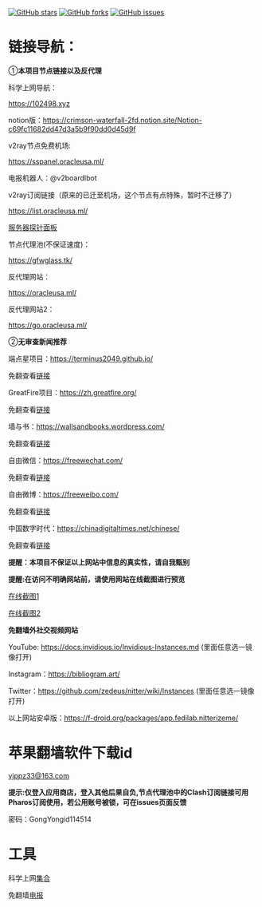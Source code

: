 
[![GitHub stars](https://img.shields.io/github/stars/Miku-programm/V2rayList?style=flat-square)](https://github.com/Miku-programm/V2rayList/stargazers)
[![GitHub forks](https://img.shields.io/github/forks/Miku-programm/V2rayList?style=flat-square)](https://github.com/Miku-programm/V2rayList/network)
[![GitHub issues](https://img.shields.io/github/issues/Miku-programm/V2rayList?style=flat-square)](https://github.com/Miku-programm/V2rayList/issues)

# 链接导航：

①**本项目节点链接以及反代理**

科学上网导航：

https://102498.xyz

notion版：https://crimson-waterfall-2fd.notion.site/Notion-c69fc11682dd47d3a5b9f90dd0d45d9f

v2ray节点免费机场:

 https://sspanel.oracleusa.ml/
 

 电报机器人：@v2boardIbot
 
 v2ray订阅链接（原来的已迁至机场，这个节点有点特殊，暂时不迁移了）

https://list.oracleusa.ml/  

[服务器探针面板](https://vps.gfwglass.tk/)

节点代理池(不保证速度)：

https://gfwglass.tk/

反代理网站：

https://oracleusa.ml/

反代理网站2：

https://go.oracleusa.ml/



②**无审查新闻推荐**

端点星项目：https://terminus2049.github.io/

免翻查看[链接](https://oracleusa.ml/-----https://terminus2049.github.io/)

GreatFire项目：https://zh.greatfire.org/

免翻查看[链接](https://oracleusa.ml/-----https://zh.greatfire.org/)
 
墙与书：https://wallsandbooks.wordpress.com/

免翻查看[链接](https://oracleusa.ml/-----https://wallsandbooks.wordpress.com/)

自由微信：https://freewechat.com/

免翻查看[链接](https://oracleusa.ml/-----https://freewechat.com/)

自由微博：https://freeweibo.com/

免翻查看[链接](https://oracleusa.ml/-----https://freeweibo.com/)

中国数字时代：https://chinadigitaltimes.net/chinese/

免翻查看[链接](https://oracleusa.ml/-----https://chinadigitaltimes.net/chinese/)

**提醒：本项目不保证以上网站中信息的真实性，请自我甄别**

**提醒:在访问不明确网站前，请使用网站在线截图进行预览**

[在线截图1](https://fullpagescreencapture.com/)

[在线截图2](https://www.toolnb.com/tools/webjietu.html)

**免翻墙外社交视频网站**

YouTube: https://docs.invidious.io/Invidious-Instances.md (里面任意选一镜像打开)

Instagram：https://bibliogram.art/

Twitter：https://github.com/zedeus/nitter/wiki/Instances (里面任意选一镜像打开)

以上网站安卓版：https://f-droid.org/packages/app.fedilab.nitterizeme/


# 苹果翻墙软件下载id

vjppz33@163.com

**提示:仅登入应用商店，登入其他后果自负,节点代理池中的Clash订阅链接可用Pharos订阅使用，若公用账号被锁，可在issues页面反馈**

密码：GongYongid114514

# 工具

科学上网[集合](https://vps.antigfwjp.tk/?/%E7%A7%91%E5%AD%A6%E4%B8%8A%E7%BD%91/)

免翻墙[电报](https://github.com/NekoX-Dev/NekoX/releases)

